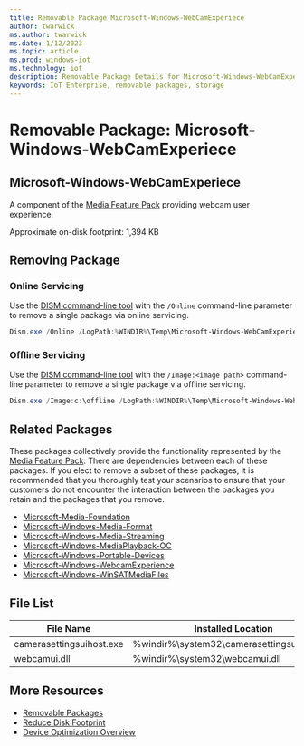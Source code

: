 ```yaml
---
title: Removable Package Microsoft-Windows-WebCamExperiece
author: twarwick
ms.author: twarwick
ms.date: 1/12/2023
ms.topic: article
ms.prod: windows-iot
ms.technology: iot
description: Removable Package Details for Microsoft-Windows-WebCamExperiece
keywords: IoT Enterprise, removable packages, storage
---
```


# Removable Package: Microsoft-Windows-WebCamExperiece
## Microsoft-Windows-WebCamExperiece
A component of the [Media Feature Pack](/windows/win32/wmdm/windows-media-device-manager-architecture) providing webcam user experience.

Approximate on-disk footprint: 1,394 KB


## Removing Package

### Online Servicing 
Use the [DISM command-line tool](/windows-hardware/manufacture/desktop/what-is-dism) with the ```/Online``` command-line parameter to remove a single package via online servicing.

```powershell
Dism.exe /Online /LogPath:%WINDIR%\Temp\Microsoft-Windows-WebCamExperiece.log /NoRestart /Disable-Feature /FeatureName:Microsoft-Windows-WebCamExperiece /PackageName:@Package
````
### Offline Servicing
Use the [DISM command-line tool](/windows-hardware/manufacture/desktop/what-is-dism) with the ```/Image:<image path>``` command-line parameter to remove a single package via offline servicing.

```powershell
Dism.exe /Image:c:\offline /LogPath:%WINDIR%\Temp\Microsoft-Windows-WebCamExperiece.log /NoRestart /Disable-Feature /FeatureName:Microsoft-Windows-WebCamExperiece /PackageName:@Package
````

## Related Packages
These packages collectively provide the functionality represented by the [Media Feature Pack](/windows/win32/wmdm/windows-media-device-manager-architecture).  There are dependencies between each of these packages.  If you elect to remove a subset of these packages, it is recommended that you thoroughly test your scenarios to ensure that your customers do not encounter the interaction between the packages you retain and the packages that you remove.

- [Microsoft-Media-Foundation](/windows/iot/iot-enterprise/Optimize-Your-Device/Removable-Packages-Details/Microsoft-Media-Foundation)
- [Microsoft-Windows-Media-Format](/windows/iot/iot-enterprise/Optimize-Your-Device/Removable-Packages-Details/Microsoft-Windows-Media-Format)
- [Microsoft-Windows-Media-Streaming](/windows/iot/iot-enterprise/Optimize-Your-Device/Removable-Packages-Details/Microsoft-Windows-Media-Streaming) 
- [Microsoft-Windows-MediaPlayback-OC](/windows/iot/iot-enterprise/Optimize-Your-Device/Removable-Packages-Details/Microsoft-Windows-MediaPlayback-OC)    
- [Microsoft-Windows-Portable-Devices](/windows/iot/iot-enterprise/Optimize-Your-Device/Removable-Packages-Details/Microsoft-Windows-Portable-Devices)   
- [Microsoft-Windows-WebcamExperience](/windows/iot/iot-enterprise/Optimize-Your-Device/Removable-Packages-Details/Microsoft-Windows-WebcamExperience) 
- [Microsoft-Windows-WinSATMediaFiles](/windows/iot/iot-enterprise/Optimize-Your-Device/Removable-Packages-Details/Microsoft-Windows-WinSATMediaFiles) 

## File List
| File Name | Installed Location |
|-----------|--------------------|
| camerasettingsuihost.exe	| %windir%\system32\camerasettingsuihost.exe |
| webcamui.dll	            | %windir%\system32\webcamui.dll

## More Resources
- [Removable Packages](/windows/iot/iot-enterprise/Optimize-Your-Device/Removable-Packages)
- [Reduce Disk Footprint](/windows/iot/iot-enterprise/Optimize-Your-Device/Reduce-Disk-Footprint)
- [Device Optimization Overview](/windows/iot/iot-enterprise/Optimize-Your-Device/Overview)
